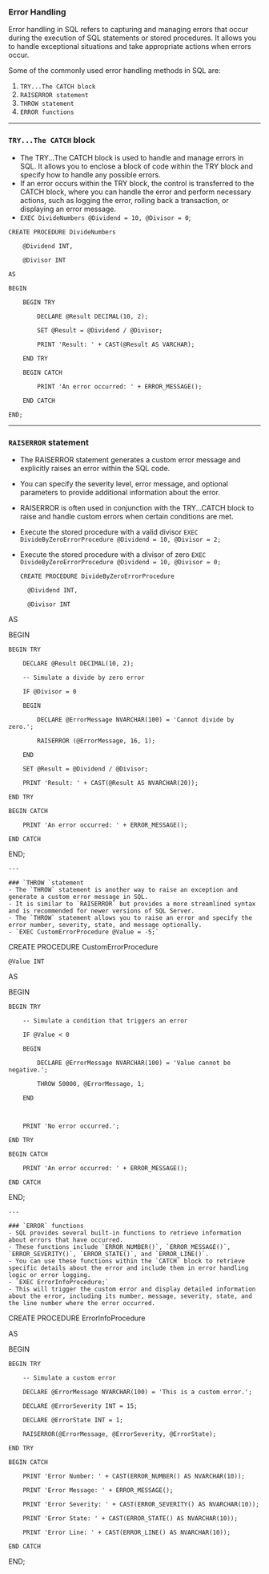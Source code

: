 ### Error Handling

Error handling in SQL refers to capturing and managing errors that occur during the execution of SQL statements or stored procedures.
It allows you to handle exceptional situations and take appropriate actions when errors occur. 

Some of the commonly used error handling methods in SQL are:
 1. `TRY...The CATCH block `
 2. `RAISERROR statement`
 3. `THROW statement `
 4.  `ERROR functions`

---
### `TRY...The CATCH` block
- The TRY...The CATCH block is used to handle and manage errors in SQL. It allows you to enclose a block of code within the TRY block and specify how to handle any possible errors.
- If an error occurs within the TRY block, the control is transferred to the CATCH block, where you can handle the error and perform necessary actions, such as logging the error, rolling back a transaction, or displaying an error message.
- `EXEC DivideNumbers @Dividend = 10, @Divisor = 0`;

```
CREATE PROCEDURE DivideNumbers

    @Dividend INT,

    @Divisor INT

AS

BEGIN

    BEGIN TRY

        DECLARE @Result DECIMAL(10, 2);

        SET @Result = @Dividend / @Divisor;

        PRINT 'Result: ' + CAST(@Result AS VARCHAR);

    END TRY

    BEGIN CATCH

        PRINT 'An error occurred: ' + ERROR_MESSAGE();

    END CATCH

END;
```
---
### `RAISERROR` statement
- The RAISERROR statement generates a custom error message and explicitly raises an error within the SQL code.
- You can specify the severity level, error message, and optional parameters to provide additional information about the error.
- RAISERROR is often used in conjunction with the TRY...CATCH block to raise and handle custom errors when certain conditions are met.
- Execute the stored procedure with a valid divisor `EXEC DivideByZeroErrorProcedure @Dividend = 10, @Divisor = 2;`
- Execute the stored procedure with a divisor of zero `EXEC DivideByZeroErrorProcedure @Dividend = 10, @Divisor = 0;`

  ```
  CREATE PROCEDURE DivideByZeroErrorProcedure

    @Dividend INT,

    @Divisor INT

AS

BEGIN

    BEGIN TRY

        DECLARE @Result DECIMAL(10, 2);

        -- Simulate a divide by zero error

        IF @Divisor = 0

        BEGIN

            DECLARE @ErrorMessage NVARCHAR(100) = 'Cannot divide by zero.';

            RAISERROR (@ErrorMessage, 16, 1);

        END
      
        SET @Result = @Dividend / @Divisor;

        PRINT 'Result: ' + CAST(@Result AS NVARCHAR(20));

    END TRY

    BEGIN CATCH

        PRINT 'An error occurred: ' + ERROR_MESSAGE();

    END CATCH

END;
  ```
---

### `THROW `statement
- The `THROW` statement is another way to raise an exception and generate a custom error message in SQL.
- It is similar to `RAISERROR` but provides a more streamlined syntax and is recommended for newer versions of SQL Server.
- The `THROW` statement allows you to raise an error and specify the error number, severity, state, and message optionally.
- `EXEC CustomErrorProcedure @Value = -5;`

```
CREATE PROCEDURE CustomErrorProcedure

    @Value INT

AS

BEGIN

    BEGIN TRY

        -- Simulate a condition that triggers an error

        IF @Value < 0

        BEGIN

            DECLARE @ErrorMessage NVARCHAR(100) = 'Value cannot be negative.';

            THROW 50000, @ErrorMessage, 1;

        END

        

        PRINT 'No error occurred.';

    END TRY

    BEGIN CATCH

        PRINT 'An error occurred: ' + ERROR_MESSAGE();

    END CATCH

END;
```
---

### `ERROR` functions
- SQL provides several built-in functions to retrieve information about errors that have occurred.
- These functions include `ERROR_NUMBER()`, `ERROR_MESSAGE()`, `ERROR_SEVERITY()`, `ERROR_STATE()`, and `ERROR_LINE()`.
- You can use these functions within the `CATCH` block to retrieve specific details about the error and include them in error handling logic or error logging.
- `EXEC ErrorInfoProcedure;`
- This will trigger the custom error and display detailed information about the error, including its number, message, severity, state, and the line number where the error occurred.

```
CREATE PROCEDURE ErrorInfoProcedure

AS

BEGIN

    BEGIN TRY

        -- Simulate a custom error

        DECLARE @ErrorMessage NVARCHAR(100) = 'This is a custom error.';

        DECLARE @ErrorSeverity INT = 15;

        DECLARE @ErrorState INT = 1;

        RAISERROR(@ErrorMessage, @ErrorSeverity, @ErrorState);

    END TRY

    BEGIN CATCH

        PRINT 'Error Number: ' + CAST(ERROR_NUMBER() AS NVARCHAR(10));

        PRINT 'Error Message: ' + ERROR_MESSAGE();

        PRINT 'Error Severity: ' + CAST(ERROR_SEVERITY() AS NVARCHAR(10));

        PRINT 'Error State: ' + CAST(ERROR_STATE() AS NVARCHAR(10));

        PRINT 'Error Line: ' + CAST(ERROR_LINE() AS NVARCHAR(10));

    END CATCH

END;
```


